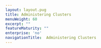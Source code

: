```yaml
---
layout: layout.pug
title: Administering Clusters
menuWeight: 60
excerpt: ""
featureMaturity: ""
enterprise: 'no'
navigationTitle:  Administering Clusters
---
```


<!-- This source repo for this topic is https://github.com/dcos/dcos-docs -->



